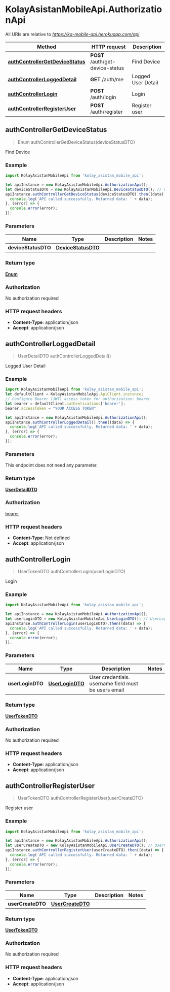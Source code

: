 # KolayAsistanMobileApi.AuthorizationApi

All URIs are relative to *https://ka-mobile-api.herokuapp.com/api*

Method | HTTP request | Description
------------- | ------------- | -------------
[**authControllerGetDeviceStatus**](AuthorizationApi.md#authControllerGetDeviceStatus) | **POST** /auth/get-device-status | Find Device
[**authControllerLoggedDetail**](AuthorizationApi.md#authControllerLoggedDetail) | **GET** /auth/me | Logged User Detail
[**authControllerLogin**](AuthorizationApi.md#authControllerLogin) | **POST** /auth/login | Login
[**authControllerRegisterUser**](AuthorizationApi.md#authControllerRegisterUser) | **POST** /auth/register | Register user



## authControllerGetDeviceStatus

> Enum authControllerGetDeviceStatus(deviceStatusDTO)

Find Device

### Example

```javascript
import KolayAsistanMobileApi from 'kolay_asistan_mobile_api';

let apiInstance = new KolayAsistanMobileApi.AuthorizationApi();
let deviceStatusDTO = new KolayAsistanMobileApi.DeviceStatusDTO(); // DeviceStatusDTO | 
apiInstance.authControllerGetDeviceStatus(deviceStatusDTO).then((data) => {
  console.log('API called successfully. Returned data: ' + data);
}, (error) => {
  console.error(error);
});

```

### Parameters


Name | Type | Description  | Notes
------------- | ------------- | ------------- | -------------
 **deviceStatusDTO** | [**DeviceStatusDTO**](DeviceStatusDTO.md)|  | 

### Return type

[**Enum**](Enum.md)

### Authorization

No authorization required

### HTTP request headers

- **Content-Type**: application/json
- **Accept**: application/json


## authControllerLoggedDetail

> UserDetailDTO authControllerLoggedDetail()

Logged User Detail

### Example

```javascript
import KolayAsistanMobileApi from 'kolay_asistan_mobile_api';
let defaultClient = KolayAsistanMobileApi.ApiClient.instance;
// Configure Bearer (JWT) access token for authorization: bearer
let bearer = defaultClient.authentications['bearer'];
bearer.accessToken = "YOUR ACCESS TOKEN"

let apiInstance = new KolayAsistanMobileApi.AuthorizationApi();
apiInstance.authControllerLoggedDetail().then((data) => {
  console.log('API called successfully. Returned data: ' + data);
}, (error) => {
  console.error(error);
});

```

### Parameters

This endpoint does not need any parameter.

### Return type

[**UserDetailDTO**](UserDetailDTO.md)

### Authorization

[bearer](../README.md#bearer)

### HTTP request headers

- **Content-Type**: Not defined
- **Accept**: application/json


## authControllerLogin

> UserTokenDTO authControllerLogin(userLoginDTO)

Login

### Example

```javascript
import KolayAsistanMobileApi from 'kolay_asistan_mobile_api';

let apiInstance = new KolayAsistanMobileApi.AuthorizationApi();
let userLoginDTO = new KolayAsistanMobileApi.UserLoginDTO(); // UserLoginDTO | User credentials. username field must be users email
apiInstance.authControllerLogin(userLoginDTO).then((data) => {
  console.log('API called successfully. Returned data: ' + data);
}, (error) => {
  console.error(error);
});

```

### Parameters


Name | Type | Description  | Notes
------------- | ------------- | ------------- | -------------
 **userLoginDTO** | [**UserLoginDTO**](UserLoginDTO.md)| User credentials. username field must be users email | 

### Return type

[**UserTokenDTO**](UserTokenDTO.md)

### Authorization

No authorization required

### HTTP request headers

- **Content-Type**: application/json
- **Accept**: application/json


## authControllerRegisterUser

> UserTokenDTO authControllerRegisterUser(userCreateDTO)

Register user

### Example

```javascript
import KolayAsistanMobileApi from 'kolay_asistan_mobile_api';

let apiInstance = new KolayAsistanMobileApi.AuthorizationApi();
let userCreateDTO = new KolayAsistanMobileApi.UserCreateDTO(); // UserCreateDTO | 
apiInstance.authControllerRegisterUser(userCreateDTO).then((data) => {
  console.log('API called successfully. Returned data: ' + data);
}, (error) => {
  console.error(error);
});

```

### Parameters


Name | Type | Description  | Notes
------------- | ------------- | ------------- | -------------
 **userCreateDTO** | [**UserCreateDTO**](UserCreateDTO.md)|  | 

### Return type

[**UserTokenDTO**](UserTokenDTO.md)

### Authorization

No authorization required

### HTTP request headers

- **Content-Type**: application/json
- **Accept**: application/json

